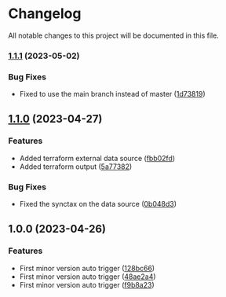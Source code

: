 # Changelog

All notable changes to this project will be documented in this file.

### [1.1.1](https://github.com/fsadykov/semantic-release-demo/compare/v1.1.0...v1.1.1) (2023-05-02)


### Bug Fixes

* Fixed to use the main branch instead of master ([1d73819](https://github.com/fsadykov/semantic-release-demo/commit/1d73819a62d56307b7ea61feff963586b3351fd9))

## [1.1.0](https://github.com/fsadykov/semantic-release-demo/compare/v1.0.0...v1.1.0) (2023-04-27)


### Features

* Added terraform external data source ([fbb02fd](https://github.com/fsadykov/semantic-release-demo/commit/fbb02fd85daeda3e658c87e238dda1dd4fcd868c))
* Added terraform output ([5a77382](https://github.com/fsadykov/semantic-release-demo/commit/5a77382c16a08f1587e3de9faf6b58000b17626d))


### Bug Fixes

* Fixed the synctax on the data source ([0b048d3](https://github.com/fsadykov/semantic-release-demo/commit/0b048d319238858c667644548ac800456069d1b1))

## 1.0.0 (2023-04-26)


### Features

* First minor version auto trigger ([128bc66](https://github.com/fsadykov/semantic-release-demo/commit/128bc666cefc7e44846bd793eeec3326540e54c9))
* First minor version auto trigger ([48ae2a4](https://github.com/fsadykov/semantic-release-demo/commit/48ae2a49ce866de598841e0ca0d20b018c688c14))
* First minor version auto trigger ([f9b8a23](https://github.com/fsadykov/semantic-release-demo/commit/f9b8a23681276db0c8e6151f7341fcf53f7717f9))
